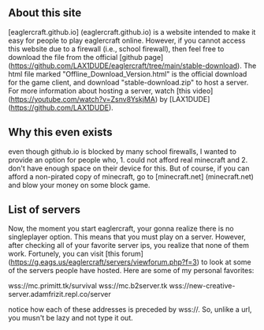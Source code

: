 ## About this site

[eaglercraft.github.io] (eaglercraft.github.io) is a website intended to make it easy for people to play eaglercraft online. However, if you cannot access this website due to a firewall (i.e., school firewall), then feel free to download the file from the official [github page] (https://github.com/LAX1DUDE/eaglercraft/tree/main/stable-download). The html file marked "Offline_Download_Version.html" is the official download for the game client, and download "stable-download.zip" to host a server. For more information about hosting a server, watch [this video] (https://youtube.com/watch?v=Zsnv8YskjMA) by [LAX1DUDE] (https://github.com/LAX1DUDE).

## Why this even exists

even though github.io is blocked by many school firewalls, I wanted to provide an option for people who, 1. could not afford real minecraft and 2. don't have enough space on their device for this. But of course, if you can afford a non-pirated copy of minecraft, go to [minecraft.net] (minecraft.net) and blow your money on some block game.

## List of servers

Now, the moment you start eaglercraft, your gonna realize there is no singleplayer option. This means that you must play on a server. However, after checking all of your favorite server ips, you realize that none of them work. Fortunely, you can visit [this forum] (https://g.eags.us/eaglercraft/servers/viewforum.php?f=3) to look at some of the servers people have hosted. Here are some of my personal favorites:

wss://mc.primitt.tk/survival
wss://mc.b2server.tk
wss://new-creative-server.adamfrizit.repl.co/server

notice how each of these addresses is preceded by wss://. So, unlike a url, you musn't be lazy and not type it out.
